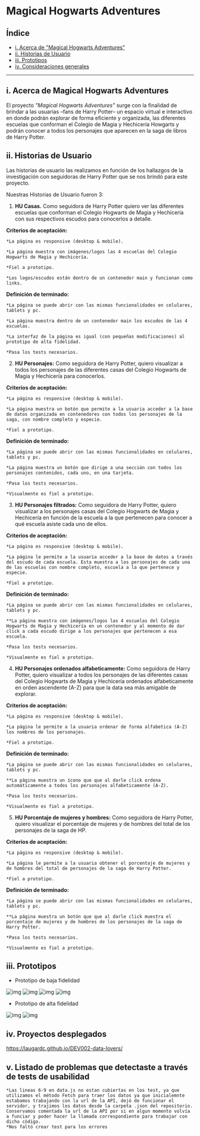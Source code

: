 # Magical Hogwarts Adventures

## Índice

* [i. Acerca de "Magical Hogwarts Adventures"](#1-acerca-de-Magical_Hogwarts-Adventures)
* [ii. Historias de Usuario](#2-historias-de-usuario)
* [iii. Prototipos](#3-prototipos)
* [iv. Consideraciones generales](#4-consideraciones-generales)


***

## i. Acerca de Magical Hogwarts Adventures

El proyecto _"Magical Hogwarts Adventures"_ surge con la finalidad de brindar a las usuarias –fans de Harry Potter– un espacio virtual e interactivo en donde podrán explorar de forma eficiente y organizada, las diferentes escuelas que conforman el Colegio de Magia y Hechicería Howgarts y podrán conocer a todos los personajes que aparecen en la saga de libros de Harry Potter. 


## ii. Historias de Usuario

Las historias de usuario las realizamos en función de los hallazgos de la investigación con seguidoras de Harry Potter que se nos brindó para este proyecto.

Nuestras Historias de Usuario fueron 3:

1. **HU Casas.** Como seguidora de Harry Potter quiero ver las diferentes escuelas que conforman el Colegio Hogwarts de Magia y Hechicería con sus respectivos escudos para conocerlos a detalle. 

**Criterios de aceptación:** 

    *La página es responsive (desktop & mobile).

    *La página muestra con imágenes/logos las 4 escuelas del Colegio Hogwarts de Magia y Hechicería.

    *Fiel a prototipo.

    *Los logos/escudos están dentro de un contenedor main y funcionan como links.


**Definición de terminado:**

    *La página se puede abrir con las mismas funcionalidades en celulares, tablets y pc.

    *La página muestra dentro de un contenedor main los escudos de las 4 escuelas.

    *La interfaz de la página es igual (con pequeñas modificaciones) al prototipo de alta fidelidad.

    *Pasa los tests necesarios.


2. **HU Personajes:** Como seguidora de Harry Potter, quiero visualizar a todos los personajes de las diferentes casas del Colegio Hogwarts de Magia y Hechicería para conocerlos.

**Criterios de aceptación:** 

    *La página es responsive (desktop & mobile).

    *La página muestra un botón que permite a la usuaria acceder a la base de datos organizada en contenedores con todos los personajes de la saga, con nombre completo y especie.

    *Fiel a prototipo.

**Definición de terminado:**

    *La página se puede abrir con las mismas funcionalidades en celulares, tablets y pc.

    *La página muestra un botón que dirige a una sección con todos los personajes contenidos, cada uno, en una tarjeta.

    *Pasa los tests necesarios.

    *Visualmente es fiel a prototipo.

3. **HU Personajes filtrados:** Como seguidora de Harry Potter, quiero visualizar a los personajes  casas del Colegio Hogwarts de Magia y Hechicería  en función de la escuela a la que pertenecen para conocer a qué escuela asiste cada uno de ellos.

**Criterios de aceptación:** 

    *La página es responsive (desktop & mobile).

    *La página le permite a la usuaria acceder a la base de datos a través del escudo de cada escuela. Esta muestra a los personajes de cada una de las escuelas con nombre completo, escuela a la que pertenece y especie.

    *Fiel a prototipo.

**Definición de terminado:**

    *La página se puede abrir con las mismas funcionalidades en celulares, tablets y pc.

    **La página muestra con imágenes/logos las 4 escuelas del Colegio Hogwarts de Magia y Hechicería en un contenedor y al momento de dar click a cada escudo dirige a los personajes que pertenecen a esa escuela.

    *Pasa los tests necesarios.

    *Visualmente es fiel a prototipo.


4. **HU Personajes ordenados alfabeticamente:** Como seguidora de Harry Potter, quiero visualizar a todos los personajes de las diferentes casas del Colegio Hogwarts de Magia y Hechicería ordenados alfabeticamente en orden ascendente (A-Z) para que la data sea más amigable de explorar.

**Criterios de aceptación:** 

    *La página es responsive (desktop & mobile).

    *La página le permite a la usuaria ordenar de forma alfabetica (A-Z) los nombres de los personajes.

    *Fiel a prototipo.

**Definición de terminado:**

    *La página se puede abrir con las mismas funcionalidades en celulares, tablets y pc.

    **La página muestra un ícono que que al darle click ordena automáticamente a todos los personajes alfabeticamente (A-Z).

    *Pasa los tests necesarios.

    *Visualmente es fiel a prototipo.


5. **HU Porcentaje de mujeres y hombres:** Como seguidora de Harry Potter, quiero visualizar el porcentaje de mujeres y de hombres del total de los personajes de la saga de HP.

**Criterios de aceptación:** 

    *La página es responsive (desktop & mobile).

    *La página le permite a la usuaria obtener el porcentaje de mujeres y de hombres del total de personajes de la saga de Harry Potter.

    *Fiel a prototipo.

**Definición de terminado:**

    *La página se puede abrir con las mismas funcionalidades en celulares, tablets y pc.

    **La página muestra un botón que que al darle click muestra el porcentaje de mujeres y de hombres de los personajes de la saga de Harry Potter. 

    *Pasa los tests necesarios.

    *Visualmente es fiel a prototipo.

## iii. Prototipos

* Prototipo de baja fidelidad

![img](./src/images/Prototipos/HU%20Casas%20.png)
![img](./src/images/Prototipos/HU%20Personajes.png)
![img](./src/images/Prototipos/HU%20Personajes%20Filtrados.png)
![img](./src/images/Prototipos/HU%20Orden%20A-Z%20y%20HU%20Porcentajes.png)

* Prototipo de alta fidelidad

![img](./src/images/tinified/Prototipo%20alta%20fidelidad%20mobile.png)
![img](./src/images/tinified/Prototipo%20alta%20fidelidad%20desktop.png)

## iv. Proyectos desplegados

https://laugardc.github.io/DEV002-data-lovers/

## v. Listado de problemas que detectaste a través de tests de usabilidad
    *Las lineas 6-9 en data.js no estan cubiertas en los test, ya que utilizamos el método Fetch para traer los datos ya que inicialemnte estabamos trabajando con la url de la API, dejó de funcionar el servidor, y trajimos los datos desde la carpeta .json del repositorio. Conservamos comentada la url de la API por si en algun momento volvía a funciar y poder hacer la llamada correspondiente para trabajar con dicho código. 
    *Nos faltó crear test para los errores